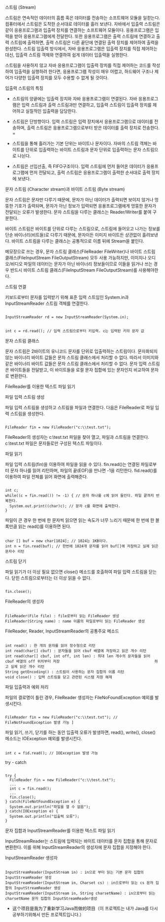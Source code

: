 스트림 (Stream)

스트림은 연속적인 데이터의 흠름 혹은 데이터를 전송하는 소프트웨어 모듈을 일컫는다. 컴퓨터에서 스트림은 도착한 순서대로 데이터를 흘러 보낸다.
자바에서 입출력 스트림은 같이 응용프로그램과 입출력 장치를 연결하는 소프트웨어 모듈이다. 응용프로그램은 입력을 받아 응용프로그램에게 전달한다. 또한 응용프로그램은 출력 스트림에 연결하고 출력 스트림에 출력하면, 출력 스트림은 다른 끝단에 연결된 출력 장치를 제어하여 출력을 완성한다. 스트림 입출력 방식에서, 자바 응용프로그램은 입출력 장치를 직접 제어하는 대신, 입출력 스트림 객체와 연결하여 쉽게 데이터 입출력을 실행한다. 

스트림을 사용하지 않고 자바 응용프로그램이 입출력 장치를 직접 제어하는 코드를 작성하여 입출력을 실행하려 한다면, 응용프로그램 작성이 매우 어렵고, 하드웨어 구조나 제어가 다양한 입출력 장치를 모두 수용할 수 없게 될 것이다. 

입출력 스트림의 특징 

- 스트림의 양끝에는 입출력 장치와 자바 응용프로그램이 연결된다.
자바 응용프로그램은 입력 스트림과 출력 스트림과만 연결하고, 입출력 스트림이 입출력 장치를 제어하고 실질적인 입출력을 담당한다.

- 스트림은 단방향이다.
입력 스트림은 입력 장치에서 응용프로그램으로 데이터를 전송하며, 출력 스트림은 응용프로그램으로부터 받은 데이터를 출력 장치로 전송한다. =

- 스트림을 통해 흘러가는 기본 단위는 바이트나 문자이다.
자바의 스트림 객체는 바이트를 단위로 입출력하는 바이트 스트림과 문자 단위로 입출력하는 문자 스트림으로 나뉜다.

- 스트림은 선입선출, 즉 FIFO구조이다.
입력 스트림에 먼저 들어온 데이터가 응용프로그램에 먼저 전달되고, 출력 스트림은 응용프로그램이 출력한 순서대로 출력 장치에 보낸다.

문자 스트림 (Character stream)과 바이트 스트림 (Byte stream)

문자 스트림은 문자만 다루기 때문에, 문자가 아닌 데이터가 출력되면 보이지 않거나 엉뚱한 기호가 출력되며, 문자가 아닌 정보가 입력되면 응용프로그램에게 엉뚱한 문자가 전달되는 오류가 발생한다. 
문자 스트림을 다루는 클래스는 Reader/Writer를 붙여 구분한다.

바이트 스트림은 바이트를 단위로 다루는 스트림으로, 스트림에 들어오고 나가는 정보를 단순 바이너리(비트들)로 다루기 때문에, 문자이든 이미지 바이트든 상관없이 흘려보낸다. 
바이트 스트림을 다루는 클래스는 공통적으로 이름 뒤에 Stream을 붙인다.

메모장으로 쓰는 경우, 문자 스트림 클래스(FileReader FileWriter)나 바이트 스트림 클래스(FileInputStream FileOutputStream) 모두 사용 가능하지만, 이미지나 오디오/비디오 파일의 데이터는 문자가 아닌 바이너리 정보들이므로 이들을 읽거나 쓰는 경우 반드시 바이트 스트림 클래스(FileInputStream FileOutputStream)를 사용해야한다.

스트림 연결 

키보드로부터 문자를 입력받기 위해 표준 입력 스트임인 System.in과 InputStreamReader 스트림 객체를 연결한다.

<pre><code>
InputStreamReader rd = new InputStreamReader(System.in);
</pre></code>

<pre><code>
int c = rd.read(); // 입력 스트림으로부터 키입력. c는 입력된 키의 문자 값 
</pre></code>

문자 스트림 클래스

문자 스트림은 2바이트의 유니코드 문자를 단위로 입출력하는 스트림이다. 문자화되지 않는 바이너리 바이트 값들은 문자 스트림 클래스에서 처리할 수 없다. 따라서 이미지와 같은 바이너리 바이트 값들은 문자 스트림 클래스에서 처리할 수 없다. 문자 입력 스트림은 바이트들을 전달받고, 이 바이트들을 로컬 문자 집합에 있는 문자인지 비교하여 문자로 변환한다. 

FileReader를 이용한 텍스트 파일 읽기 

파일 입력 스트림 생성 

파일 입력 스트림을 생성하고 스트림을 파일과 연결한다. 다음은 FileReader로 파일 입력 스트림을 생성한다.

<pre><code>
FileReader fin = new FileReader("c:\\test.txt");
</pre></code>

FileReader의 생성자는 c:\\test.txt 파일을 찾아 열고, 파일과 스트림을 연결한다. c:\\test.txt 파일은 문자들로만 구성된 텍스트 파일이다.

파일 읽기

파일 입력 스트림(fin)을 이용하여 파일을 읽을 수 있다. fin.read()는 연결된 파일로부터 문자 하나를 읽어 리턴하며, 파일의 끝(EOF)을 만나면 -1을 리턴한다. fid.read()를 이용하여 파일 전체를 읽어 화면에 출력해준다.

<pre><code>
int c;
while((c = fin.read()) != -1) { // 문자 하나를 c에 읽어 들인다. 파일 끝까지 반복한다.
  System.out.print((char)c); // 문자 c를 화면에 출력한다.
}
</pre></code>

파일이 큰 경우 한 번에 한 문자씩 읽으면 읽는 속도가 너무 느리기 때문에  한 번에 한 블록만큼 읽는 read()를 이용하면 된다.

<pre><code>
char [] buf = new char[1024]; // 1024는 1KB이다. 
int n = fin.read(buf); // 한번에 1024개 문자를 읽어 buf[]에 저장하고 실제 읽은 문자수 리턴 
</pre></code>

스트림 닫기 

파일 읽기가 더 이상 필요 없으면 close() 메소드를 호출하여 파일 입력 스트림을 닫는다. 닫힌 스트림으로부터는 더 이상 읽을 수 없다.

<pre><code>
fin.close();
</pre></code>

FileReader의 생성자 

<pre><code>
FileReader(File file) : file로부터 읽는 FileReader 생성
FileReader(String name) : name 이름의 파일로부터 읽는 FileReader 생성
</pre></code>

FileReader, Reader, InputStreamReader의 공통주요 메소드 

<pre><code>
int read() : 한 개의 문자를 읽어 정수형으로 리턴
int read(char[] cbuf) : 문자들을 읽어 cbuf 배열에 저장하고 읽은 개수 리턴 
int read(char[] cbuf, int off, int len) : 최대 len 개수의 문자들을 읽어 cbuf 배열의 off 위치부터 저장                                           하고 실제 읽은 개수 리턴
String getEncoding() : 스트림이 사용하는 문자 집합의 이름 리턴 
void close() : 입력 스트림을 닫고 관련된 시스템 자원 해제 
</pre></code>

파일 입출력과 예외 처리 

파일의 결로명이 틀린 경우, FileReader 생성자는 FileNoFoundException 예외를 발생시킨다.

<pre><code>
FileReader fin = new FileReader("c:\\test.txt"); // FileNotFoundException 발생 가능 ]
</pre></code>

파일 읽기, 쓰기, 닫기를 하는 동안 입출력 오류가 발생하면, read(), write(), close() 메소드는 IOException 예외를 발생시킨다.

<pre><code>
int c = fid.read(); // IOException 발생 가능
</pre></code>

try - catch 

<pre><code>
try {
  FileReader fin = new FileReader("c:\\test.txt");
  ...
  int c = fin.read();
  ...
  fin.close();
} catch(FileNotFoundException e) {
  System.out.println("파일을 열 수 없음");
} catch(IOException e) {
  System.out.println("입출력 오류");
}
</pre></code>

문자 집합과 InputStreamReader를 이용한 텍스트 파일 읽기

InputStreamReader는 스트림에 입력되는 바이트 데이터를 문자 집합을 통해 문자로 변환한다. 이를 위해 InputStreamReader의 생성자에 문자 집합을 지정해야 한다.

InputStreamReader 생성자

<pre><code>
InputStreamReader(InputStream in) : in으로 부터 읽는 기본 문자 집합의 InputStreamReader 생성 
InputStreamReader(InputStream in, Charset cs) : in으로부터 읽는 cs 문자 집합의 InputStreamReader 생성
InputStreamReader(InputStream in, String charsetName) : in으로부터 읽는 charsetName 문자 집합의 InputStreamReader생성
</pre></code>
- 这个项目是我为了重新学习Java而做的项目（이 프로젝트는 내가 Java를 다시 공부하기위해서 만든 프로젝트입니다.）

